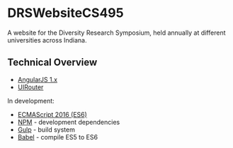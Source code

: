 # DRSWebsiteCS495

A website for the Diversity Research Symposium, held annually at different universities across Indiana.

## Technical Overview

* [AngularJS 1.x](https://angularjs.org/)
* [UIRouter](https://github.com/angular-ui/ui-router)

In development:
* [ECMAScript 2016 (ES6)](https://github.com/lukehoban/es6features)
* [NPM](https://www.npmjs.com/) - development dependencies
* [Gulp](http://gulpjs.com/) - build system
* [Babel](https://babeljs.io/) - compile ES5 to ES6
